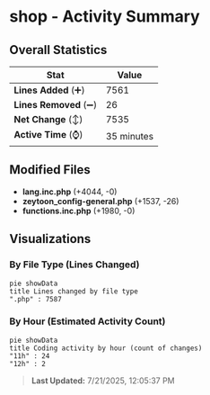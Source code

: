 # shop - Activity Summary 

## Overall Statistics

| Stat                   | Value                                                             |
| ---------------------- | ----------------------------------------------------------------- |
| **Lines Added** (➕)   | 7561                                          |
| **Lines Removed** (➖) | 26                                        |
| **Net Change** (↕)    | 7535                |
| **Active Time** (⌚)   | 35 minutes |


## Modified Files
- **lang.inc.php** (+4044, -0)
- **zeytoon_config-general.php** (+1537, -26)
- **functions.inc.php** (+1980, -0)

## Visualizations

### By File Type (Lines Changed)

```mermaid
pie showData
title Lines changed by file type
".php" : 7587
```

### By Hour (Estimated Activity Count)

```mermaid
pie showData
title Coding activity by hour (count of changes)
"11h" : 24
"12h" : 2
```


> **Last Updated:** 7/21/2025, 12:05:37 PM